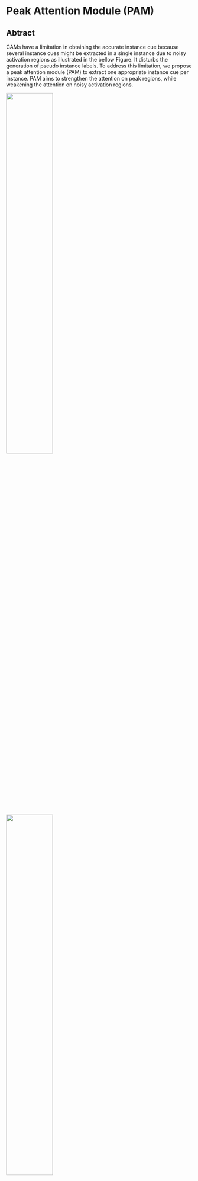 # Peak Attention Module (PAM)

## Abtract

CAMs have a limitation in obtaining the accurate instance cue because several instance cues might be extracted in a single instance due to noisy activation regions as illustrated in the bellow Figure. 
It disturbs the generation of pseudo instance labels.
To address this limitation, we propose a peak attention module (PAM) to extract one appropriate instance cue per instance. 
PAM aims to strengthen the attention on peak regions, while weakening the attention on noisy activation regions.

<img src = "https://github.com/clovaai/BESTIE/blob/main/figures/PAM_architecture.png" width="50%" height="50%">

<img src = "https://github.com/clovaai/BESTIE/blob/main/figures/PAM_comparison.png" width="50%" height="50%">


## How to Run?

```
# change the data ROOT in the shell script
bash run_PAM.sh
```

Note that extracted peak points are used in the image-level supervised BESTIE.
We provide the weight for the pretrained classfier with PAM module [[download]](https://drive.google.com/file/d/1I5DocPV2Lkc59DtDrr4XoQuVlKdRi4km/view?usp=sharing)

## Acknowledgement

Our implementation is based on these repositories:
- (DRS) https://github.com/qjadud1994/DRS